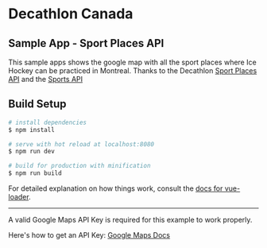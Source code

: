 # Decathlon Canada

## Sample App - Sport Places API

This sample apps shows the google map with all the sport places where Ice Hockey can be practiced in Montreal.
Thanks to the Decathlon [Sport Places API](http://developers.decathlon.com/sportplacs/) and the [Sports API](http://developers.decathlon.com/sportplaces/#sports)
## Build Setup

``` bash
# install dependencies
$ npm install

# serve with hot reload at localhost:8080
$ npm run dev

# build for production with minification
$ npm run build
```

For detailed explanation on how things work, consult the [docs for vue-loader](http://vuejs.github.io/vue-loader).

---
A valid Google Maps API Key is required for this example to work properly.

Here's how to get an API Key: [Google Maps Docs](https://developers.google.com/maps/documentation/embed/get-api-key)
